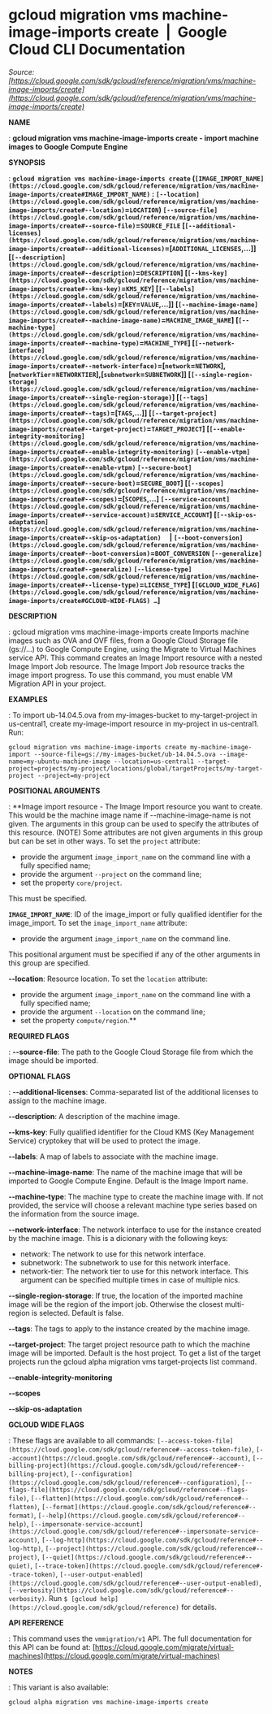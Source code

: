# gcloud migration vms machine-image-imports create  |  Google Cloud CLI Documentation

*Source: [https://cloud.google.com/sdk/gcloud/reference/migration/vms/machine-image-imports/create](https://cloud.google.com/sdk/gcloud/reference/migration/vms/machine-image-imports/create)*

**NAME**

: **gcloud migration vms machine-image-imports create - import machine images to Google Compute Engine**

**SYNOPSIS**

: **`gcloud migration vms machine-image-imports create` (`[IMAGE_IMPORT_NAME](https://cloud.google.com/sdk/gcloud/reference/migration/vms/machine-image-imports/create#IMAGE_IMPORT_NAME)` : `[--location](https://cloud.google.com/sdk/gcloud/reference/migration/vms/machine-image-imports/create#--location)`=`LOCATION`) `[--source-file](https://cloud.google.com/sdk/gcloud/reference/migration/vms/machine-image-imports/create#--source-file)`=`SOURCE_FILE` [`[--additional-licenses](https://cloud.google.com/sdk/gcloud/reference/migration/vms/machine-image-imports/create#--additional-licenses)`=[`ADDITIONAL_LICENSES`,…]] [`[--description](https://cloud.google.com/sdk/gcloud/reference/migration/vms/machine-image-imports/create#--description)`=`DESCRIPTION`] [`[--kms-key](https://cloud.google.com/sdk/gcloud/reference/migration/vms/machine-image-imports/create#--kms-key)`=`KMS_KEY`] [`[--labels](https://cloud.google.com/sdk/gcloud/reference/migration/vms/machine-image-imports/create#--labels)`=[`KEY`=`VALUE`,…]] [`[--machine-image-name](https://cloud.google.com/sdk/gcloud/reference/migration/vms/machine-image-imports/create#--machine-image-name)`=`MACHINE_IMAGE_NAME`] [`[--machine-type](https://cloud.google.com/sdk/gcloud/reference/migration/vms/machine-image-imports/create#--machine-type)`=`MACHINE_TYPE`] [`[--network-interface](https://cloud.google.com/sdk/gcloud/reference/migration/vms/machine-image-imports/create#--network-interface)`=[`network`=`NETWORK`],[`networkTier`=`NETWORKTIER`],[`subnetwork`=`SUBNETWORK`]] [`[--single-region-storage](https://cloud.google.com/sdk/gcloud/reference/migration/vms/machine-image-imports/create#--single-region-storage)`] [`[--tags](https://cloud.google.com/sdk/gcloud/reference/migration/vms/machine-image-imports/create#--tags)`=[`TAGS`,…]] [`[--target-project](https://cloud.google.com/sdk/gcloud/reference/migration/vms/machine-image-imports/create#--target-project)`=`TARGET_PROJECT`] [`[--enable-integrity-monitoring](https://cloud.google.com/sdk/gcloud/reference/migration/vms/machine-image-imports/create#--enable-integrity-monitoring)` `[--enable-vtpm](https://cloud.google.com/sdk/gcloud/reference/migration/vms/machine-image-imports/create#--enable-vtpm)` `[--secure-boot](https://cloud.google.com/sdk/gcloud/reference/migration/vms/machine-image-imports/create#--secure-boot)`=`SECURE_BOOT`] [`[--scopes](https://cloud.google.com/sdk/gcloud/reference/migration/vms/machine-image-imports/create#--scopes)`=[`SCOPES`,…] `[--service-account](https://cloud.google.com/sdk/gcloud/reference/migration/vms/machine-image-imports/create#--service-account)`=`SERVICE_ACCOUNT`] [`[--skip-os-adaptation](https://cloud.google.com/sdk/gcloud/reference/migration/vms/machine-image-imports/create#--skip-os-adaptation)`     | `[--boot-conversion](https://cloud.google.com/sdk/gcloud/reference/migration/vms/machine-image-imports/create#--boot-conversion)`=`BOOT_CONVERSION` `[--generalize](https://cloud.google.com/sdk/gcloud/reference/migration/vms/machine-image-imports/create#--generalize)` `[--license-type](https://cloud.google.com/sdk/gcloud/reference/migration/vms/machine-image-imports/create#--license-type)`=`LICENSE_TYPE`] [`[GCLOUD_WIDE_FLAG](https://cloud.google.com/sdk/gcloud/reference/migration/vms/machine-image-imports/create#GCLOUD-WIDE-FLAGS) …`]**

**DESCRIPTION**

: gcloud migration vms machine-image-imports create Imports machine images such as
OVA and OVF files, from a Google Cloud Storage file (gs://…) to Google
Compute Engine, using the Migrate to Virtual Machines service API. This command
creates an Image Import resource with a nested Image Import Job resource. The
Image Import Job resource tracks the image import progress. To use this command,
you must enable VM Migration API in your project.

**EXAMPLES**

: To import ub-14.04.5.ova from my-images-bucket to my-target-project in
us-central1, create my-image-import resource in my-project in us-central1. Run:
```
gcloud migration vms machine-image-imports create my-machine-image-import --source-file=gs://my-images-bucket/ub-14.04.5.ova --image-name=my-ubuntu-machine-image --location=us-central1 --target-project=projects/my-project/locations/global/targetProjects/my-target-project --project=my-project
```

**POSITIONAL ARGUMENTS**

: **Image import resource - The Image Import resource you want to create. This would
be the machine image name if --machine-image-name is not given. The arguments in
this group can be used to specify the attributes of this resource. (NOTE) Some
attributes are not given arguments in this group but can be set in other ways.
To set the `project` attribute:

- provide the argument `image_import_name` on the command line with a
fully specified name;
- provide the argument `--project` on the command line;
- set the property `core/project`.

This must be specified.

**`IMAGE_IMPORT_NAME`**:
ID of the image_import or fully qualified identifier for the image_import.
To set the `image_import_name` attribute:

- provide the argument `image_import_name` on the command line.

This positional argument must be specified if any of the other arguments in this
group are specified.

**--location**:
Resource location.
To set the `location` attribute:

- provide the argument `image_import_name` on the command line with a
fully specified name;
- provide the argument `--location` on the command line;
- set the property `compute/region`.**

**REQUIRED FLAGS**

: **--source-file**:
The path to the Google Cloud Storage file from which the image should be
imported.

**OPTIONAL FLAGS**

: **--additional-licenses**:
Comma-separated list of the additional licenses to assign to the machine image.

**--description**:
A description of the machine image.

**--kms-key**:
Fully qualified identifier for the Cloud KMS (Key Management Service) cryptokey
that will be used to protect the image.

**--labels**:
A map of labels to associate with the machine image.

**--machine-image-name**:
The name of the machine image that will be imported to Google Compute Engine.
Default is the Image Import name.

**--machine-type**:
The machine type to create the machine image with. If not provided, the service
will choose a relevant machine type series based on the information from the
source image.

**--network-interface**:
The network interface to use for the instance created by the machine image. This
is a dicionary with the following keys:

- network: The network to use for this network interface.
- subnetwork: The subnetwork to use for this network interface.
- network-tier: The network tier to use for this network interface. This argument
can be specified multiple times in case of multiple nics.

**--single-region-storage**:
If true, the location of the imported machine image will be the region of the
import job. Otherwise the closest multi-region is selected. Default is false.

**--tags**:
The tags to apply to the instance created by the machine image.

**--target-project**:
The target project resource path to which the machine image will be imported.
Default is the host project. To get a list of the target projects run the gcloud
alpha migration vms target-projects list command.

**--enable-integrity-monitoring**

**--scopes**

**--skip-os-adaptation**

**GCLOUD WIDE FLAGS**

: These flags are available to all commands: `[--access-token-file](https://cloud.google.com/sdk/gcloud/reference#--access-token-file)`,
`[--account](https://cloud.google.com/sdk/gcloud/reference#--account)`, `[--billing-project](https://cloud.google.com/sdk/gcloud/reference#--billing-project)`,
`[--configuration](https://cloud.google.com/sdk/gcloud/reference#--configuration)`,
`[--flags-file](https://cloud.google.com/sdk/gcloud/reference#--flags-file)`,
`[--flatten](https://cloud.google.com/sdk/gcloud/reference#--flatten)`, `[--format](https://cloud.google.com/sdk/gcloud/reference#--format)`, `[--help](https://cloud.google.com/sdk/gcloud/reference#--help)`, `[--impersonate-service-account](https://cloud.google.com/sdk/gcloud/reference#--impersonate-service-account)`,
`[--log-http](https://cloud.google.com/sdk/gcloud/reference#--log-http)`,
`[--project](https://cloud.google.com/sdk/gcloud/reference#--project)`, `[--quiet](https://cloud.google.com/sdk/gcloud/reference#--quiet)`, `[--trace-token](https://cloud.google.com/sdk/gcloud/reference#--trace-token)`, `[--user-output-enabled](https://cloud.google.com/sdk/gcloud/reference#--user-output-enabled)`,
`[--verbosity](https://cloud.google.com/sdk/gcloud/reference#--verbosity)`.
Run `$ [gcloud help](https://cloud.google.com/sdk/gcloud/reference)` for details.

**API REFERENCE**

: This command uses the `vmmigration/v1` API. The full documentation
for this API can be found at: [https://cloud.google.com/migrate/virtual-machines](https://cloud.google.com/migrate/virtual-machines)

**NOTES**

: This variant is also available:

```
gcloud alpha migration vms machine-image-imports create
```